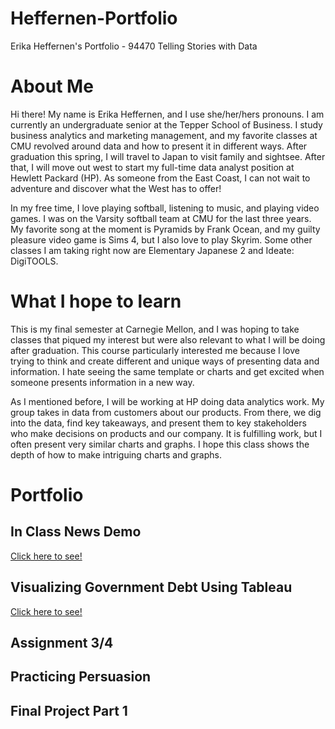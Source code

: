 # Heffernen-Portfolio
Erika Heffernen's Portfolio - 94470 Telling Stories with Data

# About Me
Hi there! My name is Erika Heffernen, and I use she/her/hers pronouns. I am currently an undergraduate senior at the Tepper School of Business. I study business analytics and marketing management, and my favorite classes at CMU revolved around data and how to present it in different ways. After graduation this spring, I will travel to Japan to visit family and sightsee. After that, I will move out west to start my full-time data analyst position at Hewlett Packard (HP). As someone from the East Coast, I can not wait to adventure and discover what the West has to offer! 

In my free time, I love playing softball, listening to music, and playing video games. I was on the Varsity softball team at CMU for the last three years. My favorite song at the moment is Pyramids by Frank Ocean, and my guilty pleasure video game is Sims 4, but I also love to play Skyrim. Some other classes I am taking right now are Elementary Japanese 2 and Ideate: DigiTOOLS. 

# What I hope to learn
This is my final semester at Carnegie Mellon, and I was hoping to take classes that piqued my interest but were also relevant to what I will be doing after graduation. This course particularly interested me because I love trying to think and create different and unique ways of presenting data and information. I hate seeing the same template or charts and get excited when someone presents information in a new way. 

As I mentioned before, I will be working at HP doing data analytics work. My group takes in data from customers about our products. From there, we dig into the data, find key takeaways, and present them to key stakeholders who make decisions on products and our company. It is fulfilling work, but I often present very similar charts and graphs. I hope this class shows the depth of how to make intriguing charts and graphs. 

# Portfolio
## In Class News Demo
[Click here to see!](/newsdemo24.md)

## Visualizing Government Debt Using Tableau
[Click here to see!](/dataviz2.md)


## Assignment 3/4

## Practicing Persuasion

## Final Project Part 1
